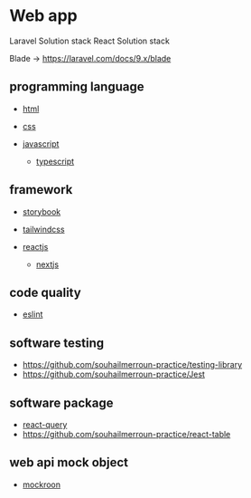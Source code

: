 # Web app

Laravel Solution stack
React Solution stack

Blade -> https://laravel.com/docs/9.x/blade

## programming language

* [html](https://github.com/souhailmerroun-practice/html)

* [css](https://github.com/souhailmerroun-practice/css)

* [javascript](https://github.com/souhailmerroun-practice/javascript)
  * [typescript](https://github.com/souhailmerroun-practice/typescript)

## framework

* [storybook](https://github.com/souhailmerroun-practice/storybook)

* [tailwindcss](https://github.com/souhailmerroun-practice/tailwindcss) 

* [reactjs](https://github.com/souhailmerroun-practice/reactjs)
  * [nextjs](https://github.com/souhailmerroun-practice/nextjs)

## code quality

* [eslint](https://github.com/souhailmerroun-practice/eslint)

## software testing

* https://github.com/souhailmerroun-practice/testing-library
* https://github.com/souhailmerroun-practice/Jest

## software package

* [react-query](https://github.com/souhailmerroun-practice/react-query)
* https://github.com/souhailmerroun-practice/react-table

## web api mock object

* [mockroon](https://github.com/souhailmerroun-practice/mockoon)

